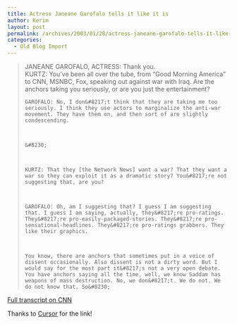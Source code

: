```yaml
---
title: Actress Janeane Garofalo tells it like it is
author: Kerim
layout: post
permalink: /archives/2003/01/28/actress-janeane-garofalo-tells-it-like-it-is/
categories:
  - Old Blog Import
---
```


>   JANEANE GAROFALO, ACTRESS: Thank you. <br /> KURTZ: You&#8217;ve been all over the tube, from &#8220;Good Morning America&#8221; to CNN, MSNBC, Fox, speaking out against war with Iraq. Are the anchors taking you seriously, or are you just the entertainment? 
>   
>   
>     GAROFALO: No, I don&#8217;t think that they are taking me too seriously. I think they use actors to marginalize the anti-war movement. They have them on, and then sort of are slightly condescending.
>   
>   
>   
>     &#8230;
>   
>   
>   
>     KURTZ: That they [the Network News] want a war? That they want a war so they can exploit it as a dramatic story? You&#8217;re not suggesting that, are you?
>   
>   
>   
>     GAROFALO: Oh, am I suggesting that? I guess I am suggesting that. I guess I am saying, actually, they&#8217;re pro-ratings. They&#8217;re pro-easily-packaged-stories. They&#8217;re pro-sensational-headlines. They&#8217;re pro-ratings grabbers. They like their graphics.
>   
>   
>   
>     You know, there are anchors that sometimes put in a voice of dissent occasionally. Also dissent is not a dirty word. But I would say for the most part it&#8217;s not a very open debate. You have anchors saying all the time, well, we know Saddam has weapons of mass destruction. No, we don&#8217;t. We do not. We do not know that. So&#8230;
>   


<a href="http://www.cnn.com/TRANSCRIPTS/0301/26/rs.00.html" onclick="_gaq.push(['_trackEvent', 'outbound-article', 'http://www.cnn.com/TRANSCRIPTS/0301/26/rs.00.html', 'Full transcript on CNN']);" >Full transcript on CNN</a>

Thanks to <a href="http://www.cursor.org" onclick="_gaq.push(['_trackEvent', 'outbound-article', 'http://www.cursor.org', 'Cursor']);" >Cursor</a> for the link!

